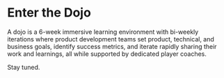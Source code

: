 # Enter the Dojo

A dojo is a 6-week immersive learning environment with bi-weekly iterations where product development teams set product, technical, and business goals, identify success metrics, and iterate rapidly sharing their work and learnings, all while supported by dedicated player coaches.

Stay tuned.

